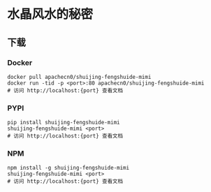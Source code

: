 # 水晶风水的秘密

## 下载

### Docker

```
docker pull apachecn0/shuijing-fengshuide-mimi
docker run -tid -p <port>:80 apachecn0/shuijing-fengshuide-mimi
# 访问 http://localhost:{port} 查看文档
```

### PYPI

```
pip install shuijing-fengshuide-mimi
shuijing-fengshuide-mimi <port>
# 访问 http://localhost:{port} 查看文档
```

### NPM

```
npm install -g shuijing-fengshuide-mimi
shuijing-fengshuide-mimi <port>
# 访问 http://localhost:{port} 查看文档
```